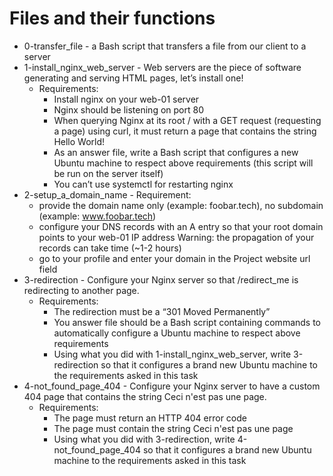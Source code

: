 # Files and their functions
- 0-transfer_file - a Bash script that transfers a file from our client to a server
- 1-install_nginx_web_server - Web servers are the piece of software generating and serving HTML pages, let’s install one!
  - Requirements:
    - Install nginx on your web-01 server
    - Nginx should be listening on port 80
    - When querying Nginx at its root / with a GET request (requesting a page) using curl, it must return a page that contains the string Hello World!
    - As an answer file, write a Bash script that configures a new Ubuntu machine to respect above requirements (this script will be run on the server itself)
    - You can’t use systemctl for restarting nginx
- 2-setup_a_domain_name - Requirement:
  - provide the domain name only (example: foobar.tech), no subdomain (example: www.foobar.tech)
  - configure your DNS records with an A entry so that your root domain points to your web-01 IP address Warning: the propagation of your records can take time (~1-2 hours)
  - go to your profile and enter your domain in the Project website url field
- 3-redirection - Configure your Nginx server so that /redirect_me is redirecting to another page.
  - Requirements:
    - The redirection must be a “301 Moved Permanently”
    - You answer file should be a Bash script containing commands to automatically configure a Ubuntu machine to respect above requirements
    - Using what you did with 1-install_nginx_web_server, write 3-redirection so that it configures a brand new Ubuntu machine to the requirements asked in this task
- 4-not_found_page_404 - Configure your Nginx server to have a custom 404 page that contains the string Ceci n'est pas une page.
  - Requirements:
    - The page must return an HTTP 404 error code
    - The page must contain the string Ceci n'est pas une page
    - Using what you did with 3-redirection, write 4-not_found_page_404 so that it configures a brand new Ubuntu machine to the requirements asked in this task
